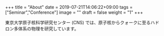 +++
title =  "About"
date = 2019-07-21T14:06:22+09:00
tags = ["Seminar","Conference"]
image = ""
draft = false
weight = "1"
+++

東京大学原子核科学研究センター (CNS) では、原子核からクォークに至るハドロン多体系の物理を研究しています。

